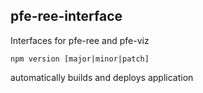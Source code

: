 pfe-ree-interface
----------------

Interfaces for pfe-ree and pfe-viz


```
npm version [major|minor|patch]
```
automatically builds and deploys application